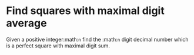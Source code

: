 Find squares with maximal digit average
=======================================

Given a positive integer:math:`n` find the :math:`n` digit decimal
number which is a perfect square with maximal digit sum.
